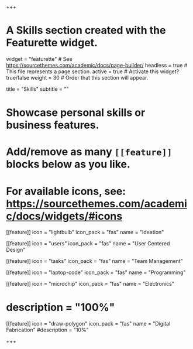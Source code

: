 +++
# A Skills section created with the Featurette widget.
widget = "featurette"  # See https://sourcethemes.com/academic/docs/page-builder/
headless = true  # This file represents a page section.
active = true  # Activate this widget? true/false
weight = 30  # Order that this section will appear.

title = "Skills"
subtitle = ""

# Showcase personal skills or business features.
#
# Add/remove as many `[[feature]]` blocks below as you like.
#
# For available icons, see: https://sourcethemes.com/academic/docs/widgets/#icons

[[feature]]
	icon = "lightbulb"
	icon_pack = "fas"
	name = "Ideation"

[[feature]]
	icon = "users"
	icon_pack = "fas"
	name = "User Centered Design"

[[feature]]
  icon = "tasks"
  icon_pack = "fas"
  name = "Team Management"

[[feature]]
  icon = "laptop-code"
  icon_pack = "fas"
  name = "Programming"

[[feature]]
  icon = "microchip"
  icon_pack = "fas"
  name = "Electronics"
  # description = "100%"  

[[feature]]
  icon = "draw-polygon"
  icon_pack = "fas"
  name = "Digital Fabrication"
  #description = "10%"


+++
